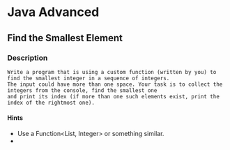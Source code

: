 # Java Advanced

## Find the Smallest Element

### Description
    Write a program that is using a custom function (written by you) to find the smallest integer in a sequence of integers.
    The input could have more than one space. Your task is to collect the integers from the console, find the smallest one
    and print its index (if more than one such elements exist, print the index of the rightmost one). 

#### Hints 
- Use a Function<List<Integer>, Integer> or something similar.
- 
